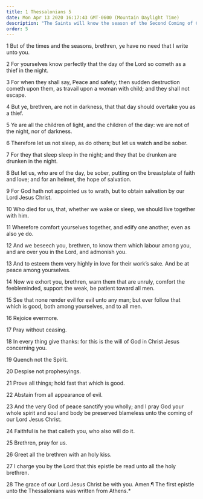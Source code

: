 ```yaml
---
title: 1 Thessalonians 5
date: Mon Apr 13 2020 16:17:43 GMT-0600 (Mountain Daylight Time)
description: "The Saints will know the season of the Second Coming of Christ—Live the way Saints should live—Rejoice evermore—Do not despise prophesyings."
order: 5
---
```


1 But of the times and the seasons, brethren, ye have no need that I write unto you.

2 For yourselves know perfectly that the day of the Lord so cometh as a thief in the night.

3 For when they shall say, Peace and safety; then sudden destruction cometh upon them, as travail upon a woman with child; and they shall not escape.

4 But ye, brethren, are not in darkness, that that day should overtake you as a thief.

5 Ye are all the children of light, and the children of the day: we are not of the night, nor of darkness.

6 Therefore let us not sleep, as do others; but let us watch and be sober.

7 For they that sleep sleep in the night; and they that be drunken are drunken in the night.

8 But let us, who are of the day, be sober, putting on the breastplate of faith and love; and for an helmet, the hope of salvation.

9 For God hath not appointed us to wrath, but to obtain salvation by our Lord Jesus Christ.

10 Who died for us, that, whether we wake or sleep, we should live together with him.

11 Wherefore comfort yourselves together, and edify one another, even as also ye do.

12 And we beseech you, brethren, to know them which labour among you, and are over you in the Lord, and admonish you.

13 And to esteem them very highly in love for their work’s sake. And be at peace among yourselves.

14 Now we exhort you, brethren, warn them that are unruly, comfort the feebleminded, support the weak, be patient toward all men.

15 See that none render evil for evil unto any man; but ever follow that which is good, both among yourselves, and to all men.

16 Rejoice evermore.

17 Pray without ceasing.

18 In every thing give thanks: for this is the will of God in Christ Jesus concerning you.

19 Quench not the Spirit.

20 Despise not prophesyings.

21 Prove all things; hold fast that which is good.

22 Abstain from all appearance of evil.

23 And the very God of peace sanctify you wholly; and I pray God your whole spirit and soul and body be preserved blameless unto the coming of our Lord Jesus Christ.

24 Faithful is he that calleth you, who also will do it.

25 Brethren, pray for us.

26 Greet all the brethren with an holy kiss.

27 I charge you by the Lord that this epistle be read unto all the holy brethren.

28 The grace of our Lord Jesus Christ be with you. Amen.¶ The first epistle unto the Thessalonians was written from Athens.\*
